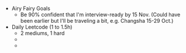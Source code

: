 - Airy Fairy Goals
	- Be 90% confident that I'm interview-ready by 15 Nov. (Could have been earlier but I'll be traveling a bit, e.g. Changsha 15-29 Oct.)
- Daily Leetcode (1 to 1.5h)
	- 2 mediums, 1 hard
	-
	-